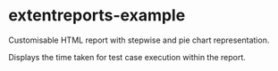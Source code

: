 # extentreports-example

Customisable HTML report with stepwise and pie chart representation.

Displays the time taken for test case execution within the report.
